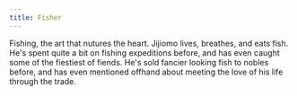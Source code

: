 ```yaml
---
title: Fisher
---
```

Fishing, the art that nutures the heart. Jijiomo lives, breathes, and eats fish. He's spent quite a bit on fishing expeditions before, and has even caught some of the fiestiest of fiends. He's sold fancier looking fish to nobles before, and has even mentioned offhand about meeting the love of his life through the trade.